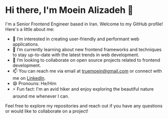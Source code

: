# Hi there, I'm Moein Alizadeh 👋

I'm a Senior Frontend Engineer based in Iran. Welcome to my GitHub profile! Here's a little about me:

- 👀 I’m interested in creating user-friendly and performant web applications.
- 🌱 I’m currently learning about new frontend frameworks and techniques to stay up-to-date with the latest trends in web development.
- 💞️ I’m looking to collaborate on open source projects related to frontend development.
- 📫 You can reach me via email at [truemoein@gmail.com](mailto:truemoein@gmail.com) or connect with me on [LinkedIn](https://www.linkedin.com/in/truemoein).
- 😄 Pronouns: He/Him
- ⚡ Fun fact: I'm an avid hiker and enjoy exploring the beautiful nature around me whenever I can.

Feel free to explore my repositories and reach out if you have any questions or would like to collaborate on a project!


<!---
CubicMoein/CubicMoein is a ✨ special ✨ repository because its `README.md` (this file) appears on your GitHub profile.
You can click the Preview link to take a look at your changes.
--->
